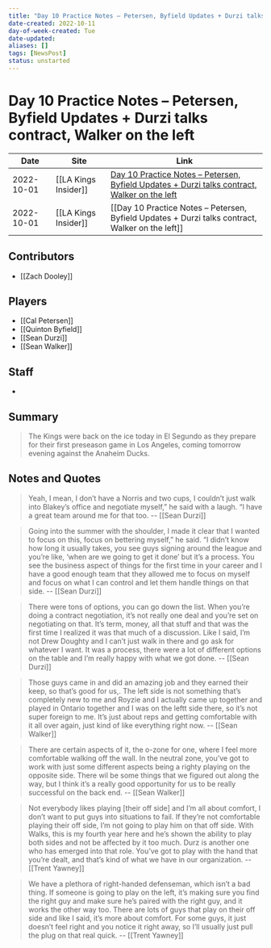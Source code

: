 ```yaml
---
title: "Day 10 Practice Notes – Petersen, Byfield Updates + Durzi talks contract, Walker on the left"
date-created: 2022-10-11
day-of-week-created: Tue
date-updated: 
aliases: []
tags: [NewsPost]
status: unstarted
---
```


# Day 10 Practice Notes – Petersen, Byfield Updates + Durzi talks contract, Walker on the left

Date | Site | Link
---|---|---
2022-10-01 | [[LA Kings Insider]] | [Day 10 Practice Notes – Petersen, Byfield Updates + Durzi talks contract, Walker on the left](http://lakingsinsider.com/2022/10/01/day-10-practice-notes-petersen-byfield-updates-durzi-talks-contract-walker-on-the-left/)
2022-10-01 | [[LA Kings Insider]] |  [[Day 10 Practice Notes – Petersen, Byfield Updates + Durzi talks contract, Walker on the left]]

## Contributors
- [[Zach Dooley]]


## Players
- [[Cal Petersen]]
- [[Quinton Byfield]]
- [[Sean Durzi]]
- [[Sean Walker]]


## Staff
- 


## Summary
> The Kings were back on the ice today in El Segundo as they prepare for their first preseason game in Los Angeles, coming tomorrow evening against the Anaheim Ducks.


## Notes and Quotes
> Yeah, I mean, I don’t have a Norris and two cups, I couldn’t just walk into Blakey’s office and negotiate myself,” he said with a laugh. “I have a great team around me for that too. -- [[Sean Durzi]]

> Going into the summer with the shoulder, I made it clear that I wanted to focus on this, focus on bettering myself,” he said. “I didn’t know how long it usually takes, you see guys signing around the league and you’re like, ‘when are we going to get it done’ but it’s a process. You see the business aspect of things for the first time in your career and I have a good enough team that they allowed me to focus on myself and focus on what I can control and let them handle things on that side. -- [[Sean Durzi]]

> There were tons of options, you can go down the list. When you’re doing a contract negotiation, it’s not really one deal and you’re set on negotiating on that. It’s term, money, all that stuff and that was the first time I realized it was that much of a discussion. Like I said, I’m not Drew Doughty and I can’t just walk in there and go ask for whatever I want. It was a process, there were a lot of different options on the table and I’m really happy with what we got done. -- [[Sean Durzi]]

> Those guys came in and did an amazing job and they earned their keep, so that’s good for us,. The left side is not something that’s completely new to me and Royzie and I actually came up together and played in Ontario together and I was on the leftt side there, so it’s not super foreign to me. It’s just about reps and getting comfortable with it all over again, just kind of like everything right now. -- [[Sean Walker]]

> There are certain aspects of it, the o-zone for one, where I feel more comfortable walking off the wall. In the neutral zone, you’ve got to work with just some different aspects being a righty playing on the opposite side. There wil be some things that we figured out along the way, but I think it’s a really good opportunity for us to be really successful on the back end. -- [[Sean Walker]]

> Not everybody likes playing \[their off side] and I’m all about comfort, I don’t want to put guys into situations to fail. If they’re not comfortable playing their off side, I’m not going to play him on that off side. With Walks, this is my fourth year here and he’s shown the ability to play both sides and not be affected by it too much. Durz is another one who has emerged into that role. You’ve got to play with the hand that you’re dealt, and that’s kind of what we have in our organization. -- [[Trent Yawney]]

> We have a plethora of right-handed defenseman, which isn’t a bad thing. If someone is going to play on the left, it’s making sure you find the right guy and make sure he’s paired with the right guy, and it works the other way too. There are lots of guys that play on their off side and like I said, it’s more about comfort. For some guys, it just doesn’t feel right and you notice it right away, so I’ll usually just pull the plug on that real quick. -- [[Trent Yawney]]
